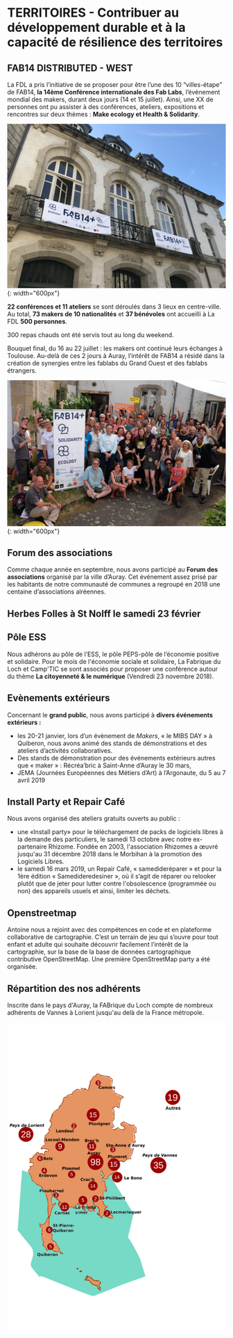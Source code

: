 # TERRITOIRES - Contribuer au développement durable et à la capacité de résilience des territoires

## FAB14 DISTRIBUTED - WEST
La FDL a pris l’initiative de se proposer pour être l’une des 10 “villes-étape” de FAB14, **la 14ème Conférence internationale des Fab Labs**, l’événement mondial des makers, durant deux jours (14 et 15 juillet). Ainsi, une XX de personnes ont pu assister à des conférences, ateliers, expositions et rencontres sur deux thèmes : **Make ecology et Health & Solidarity**.

![FAB14](../images/FAB14Theatre.jpg){: width="600px"}

**22 conférences et 11 ateliers** se sont déroulés dans 3 lieux en centre-ville.
Au total, **73 makers de 10 nationalités** et **37 bénévoles** ont accueilli à La FDL **500 personnes**.

300 repas chauds ont été servis tout au long du weekend.

Bouquet final, du 16 au 22 juillet : les makers ont continué leurs échanges à Toulouse. Au-delà de ces 2 jours à Auray, l’intérêt de FAB14 a résidé dans la création de synergies entre les fablabs du Grand Ouest et des fablabs étrangers.

![FAB14](../images/FAB14-group.JPG){: width="600px"}

## Forum des associations
Comme chaque année en septembre, nous avons participé au **Forum des associations** organisé par la ville d’Auray. Cet événement assez prisé par les habitants de notre communauté de communes a regroupé en 2018 une centaine d’associations alréennes.

## Herbes Folles à St Nolff le samedi 23 février

## Pôle ESS
Nous adhérons au pôle de l’ESS, le pôle PEPS-pôle de l’économie positive et solidaire. Pour le mois de l'économie sociale et solidaire, La Fabrique du Loch et Camp'TIC se sont associés pour proposer une conférence autour du thème **La citoyenneté & le numérique** (Vendredi 23 novembre 2018).

## Evènements extérieurs
Concernant le **grand public**, nous avons participé à **divers événements extérieurs :**

- les 20-21 janvier, lors d’un évènement de *Makers*, « le MIBS DAY » à Quiberon,  nous avons animé des stands de démonstrations et des ateliers d’activités collaboratives.
- Des stands de démonstration pour des événements extérieurs autres que « maker » : Récréa’bric à Saint-Anne d’Auray le 30 mars,
- JEMA (Journées Européennes des Métiers d’Art) à l’Argonaute, du 5 au 7 avril 2019

## Install Party et Repair Café
Nous avons organisé des ateliers gratuits ouverts au public :

- une «Install party» pour le téléchargement de packs de logiciels libres à la demande des particuliers, le samedi 13 octobre avec notre ex-partenaire Rhizome. Fondée en 2003, l'association Rhizomes a œuvré jusqu'au 31 décembre 2018 dans le Morbihan à la promotion des Logiciels Libres.
- le samedi 16 mars 2019, un Repair Café, « samedideréparer » et pour la 1ère édition « Samedideredesiner », où il s’agit de réparer ou relooker plutôt que de jeter pour lutter contre l'obsolescence (programmée ou non) des appareils usuels et ainsi, limiter les déchets.

## Openstreetmap
Antoine nous a rejoint avec des compétences en code et en plateforme collaborative de cartographie. C’est un terrain de jeu qui s’ouvre pour tout enfant et adulte qui souhaite découvrir facilement l’intérêt de la cartographie, sur la base de la base de données cartographique contributive OpenStreetMap. Une première OpenStreetMap party a été organisée.

## Répartition des nos adhérents
Inscrite dans le pays d'Auray, la FABrique du Loch compte de nombreux adhérents de Vannes à Lorient jusqu'au delà de la France métropole.

![carto](../images/CARTE.png)
